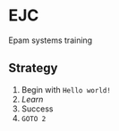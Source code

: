 # EJC
Epam systems training

## Strategy

1. Begin with `Hello world!`
2. *Learn*
3. Success
4. `GOTO 2`

